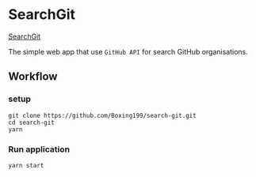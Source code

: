 # SearchGit

[SearchGit](https://boxing199.github.io/search-git/)

The simple web app that use `GitHub API` for search GitHub organisations.

## Workflow

### setup
```
git clone https://github.com/Boxing199/search-git.git
cd search-git
yarn
```

### Run application
```
yarn start
```